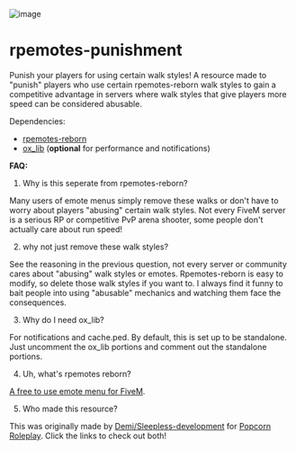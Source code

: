 ![image](https://github.com/user-attachments/assets/ad151b5b-7d77-4129-a80b-4c6a0de3f714)


# rpemotes-punishment

Punish your players for using certain walk styles! A resource made to "punish" players who use certain rpemotes-reborn walk styles to gain a competitive advantage in servers where walk styles that give players more speed can be considered abusable.

Dependencies:
- [rpemotes-reborn](https://github.com/alberttheprince/rpemotes-reborn/)
- [ox_lib](https://github.com/overextended/ox_lib/) (**optional** for performance and notifications)

**FAQ:**
1. Why is this seperate from rpemotes-reborn?

Many users of emote menus simply remove these walks or don't have to worry about players "abusing" certain walk styles. Not every FiveM server is a serious RP or competitive PvP arena shooter, some people don't actually care about run speed!

2. why not just remove these walk styles?

See the reasoning in the previous question, not every server or community cares about "abusing" walk styles or emotes. Rpemotes-reborn is easy to modify, so delete those walk styles if you want to. I always find it funny to bait people into using "abusable" mechanics and watching them face the consequences. 

3. Why do I need ox_lib?

For notifications and cache.ped. By default, this is set up to be standalone. Just uncomment the ox_lib portions and comment out the standalone portions.

4. Uh, what's rpemotes reborn?

[A free to use emote menu for FiveM](https://github.com/alberttheprince/rpemotes-reborn/).

5. Who made this resource?

This was originally made by [Demi/Sleepless-development](https://github.com/Sleepless-Development) for [Popcorn Roleplay](https://discord.gg/popcornroleplay). Click the links to check out both!
